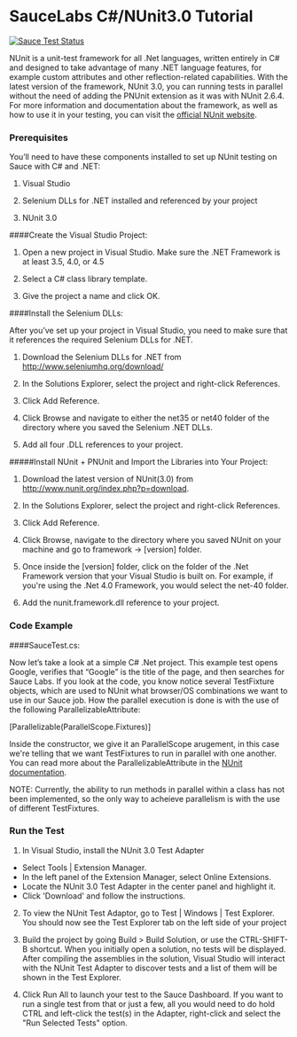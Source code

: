# SauceLabs C#/NUnit3.0 Tutorial
[![Sauce Test Status](https://saucelabs.com/browser-matrix/ChipV223.svg)](https://saucelabs.com/u/ChipV223)

NUnit is a unit-test framework for all .Net languages, written entirely in C# and designed to take advantage of many .NET language features, for example custom attributes and other reflection-related capabilities. With the latest version of the framework, NUnit 3.0, you can running tests in parallel without the need of adding the PNUnit extension as it was with NUnit 2.6.4. For more information and documentation about the framework, as well as how to use it in your testing, you can visit the [official NUnit website](http://www.nunit.org/index.php?p=home).

### Prerequisites

You’ll need to have these components installed to set up NUnit testing on Sauce with C# and .NET:

  1) Visual Studio
  
  2) Selenium DLLs for .NET installed and referenced by your project
  
  3) NUnit 3.0

####Create the Visual Studio Project:

1) Open a new project in Visual Studio. Make sure the .NET Framework is at least 3.5, 4.0, or 4.5

2) Select a C# class library template.

3) Give the project a name and click OK.

####Install the Selenium DLLs:

After you’ve set up your project in Visual Studio, you need to make sure that it references the required Selenium DLLs for .NET.

1) Download the Selenium DLLs for .NET from http://www.seleniumhq.org/download/

2) In the Solutions Explorer, select the project and right-click References.

3) Click Add Reference.

4) Click Browse and navigate to either the net35 or net40 folder of the directory where you saved the Selenium .NET DLLs.

5) Add all four .DLL references to your project.

#####Install NUnit + PNUnit and Import the Libraries into Your Project:

1) Download the latest version of NUnit(3.0) from http://www.nunit.org/index.php?p=download.

2) In the Solutions Explorer, select the project and right-click References.

3) Click Add Reference.

4) Click Browse, navigate to the directory where you saved NUnit on your machine and go to framework -> [version] folder.

5) Once inside the [version] folder, click on the folder of the .Net Framework version that your Visual Studio is built on. For example, if you're using the .Net 4.0 Framework, you would select the net-40 folder.

6) Add the nunit.framework.dll reference to your project.

### Code Example

####SauceTest.cs:

Now let’s take a look at a simple C# .Net project. This example test opens Google, verifies that “Google” is the title of the page, and then searches for Sauce Labs. If you look at the code, you know notice several TestFixture objects, which are used to NUnit what browser/OS combinations we want to use in our Sauce job. How the parallel execution is done is with the use of the following ParallelizableAttribute:

[Parallelizable(ParallelScope.Fixtures)]

Inside the constructor, we give it an ParallelScope arugement, in this case we're telling that we want TestFixtures to run in parallel with one another. You can read more about the ParallelizableAttribute in the [NUnit documentation](https://github.com/nunit/nunit/wiki/Parallelizable-Attribute). 

NOTE: Currently, the ability to run methods in parallel within a class has not been implemented, so the only way to acheieve parallelism is with the use of different TestFixtures.

### Run the Test

1) In Visual Studio, install the NUnit 3.0 Test Adapter
  
  * Select Tools | Extension Manager.
  * In the left panel of the Extension Manager, select Online Extensions.
  * Locate the NUnit 3.0 Test Adapter in the center panel and highlight it.
  * Click 'Download' and follow the instructions.

2) To view the NUnit Test Adaptor, go to Test | Windows | Test Explorer. You should now see the Test Explorer tab on the left side of your project

3) Build the project by going Build > Build Solution, or use the CTRL-SHIFT-B shortcut. When you initially open a solution, no tests will be displayed. After compiling the assemblies in the solution, Visual Studio will interact with the NUnit Test Adapter to discover tests and a list of them will be shown in the Test Explorer.

4) Click Run All to launch your test to the Sauce Dashboard. If you want to run a single test from that or just a few, all you would need to do hold CTRL and left-click the test(s) in the Adapter, right-click and select the "Run Selected Tests" option.
